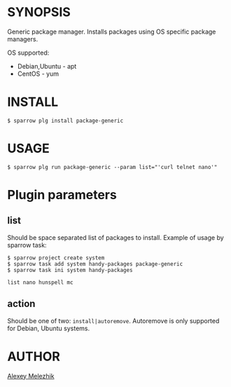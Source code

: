 # SYNOPSIS

Generic package manager. Installs packages using OS specific package managers.

OS supported:

* Debian,Ubuntu -  apt
* CentOS - yum

# INSTALL

    $ sparrow plg install package-generic

# USAGE

    $ sparrow plg run package-generic --param list="'curl telnet nano'"

# Plugin parameters

## list

Should be space separated list of packages to install. Example of usage by sparrow task:
 
  
    $ sparrow project create system
    $ sparrow task add system handy-packages package-generic
    $ sparrow task ini system handy-packages

    list nano hunspell mc

## action

Should be one of two: `install|autoremove`. Autoremove is only supported for Debian, Ubuntu systems.

# AUTHOR

[Alexey Melezhik](mailto:melezhik@gmail.com)
